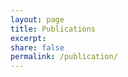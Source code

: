 ```yaml
---
layout: page
title: Publications
excerpt:
share: false
permalink: /publication/
---
```


<style>

a.bibbase.author.link[href=#] {
  font-weight: 300;
  pointer-events: none;
}
img.bibbase_icon {
    display: none;
}

.bibbase_paper_title {
    font-weight: 300;
    font-size: 0.9rem;
    font-family: "Roboto", sans-serif;
}

.bibbase_group {
    margin-top: 20px;
    margin-bottom: 10px;
    cursor: pointer;
    font-weight: 300;
    font-size: 0.9 rem;
    font-family: "Roboto", sans-serif;
}

.bibbase_group_body {
    margin-left: 20px;
    font-size: 0.9rem;
    font-weight: 300;
    font-family: "Roboto", sans-serif;
}

br.bibbase_paper_content {
    display: none;
    font-size: 0.9rem;
    font-weight: 300;
    font-family: "Roboto", sans-serif;
}

.bibbase_group_count {
    display: none;
    font-size: 0.9rem;
      font-family: "Roboto", sans-serif;
}
.bibbase_paper_title a{
  pointer-events: none;
}

span.bibbase_paper_author {
    font-size: 0.9rem;
    font-weight: 300;
    font-family: "Roboto", sans-serif;
}
br.bibbase_paper_content {
    display: block;
      font-size: 0.9rem;
}
.comment {
    font-size: 0.9rem;
    font-style: italic;
    font-weight: 600;
    font-family: "Roboto", sans-serif;
}


</style>

<link href="/bibbase.css" rel="stylesheet">
<script src="https://bibbase.org/show?bib=https%3A%2F%2Frosenzweiglab.github.io%2Fdocs%2Freferences.bib&authorFirst=1&theme=simple&jsonp=1"></script>
